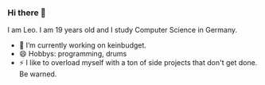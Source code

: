 ### Hi there 👋

<!--[![shields.io](https://img.shields.io/badge/in%20love%20with-laura-critical)](https://github.com/xcodecat)-->

I am Leo. I am 19 years old and I study Computer Science in Germany. 

- 🔭 I’m currently working on keinbudget.
- 😄 Hobbys: programming, drums
- ⚡ I like to overload myself with a ton of side projects that don't get done. Be warned.


